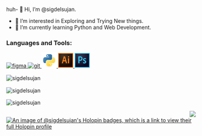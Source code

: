 huh- 👋 Hi, I’m @sigdelsujan.
- 👀 I’m interested in Exploring and Trying New things.
- 🌱 I’m currently learning Python and Web Development.

<!-- Languages and Tools -->
<h3 align="left">Languages and Tools:</h3>

<p align="left">
 <!--Figma-->
  <a href="https://www.figma.com/" target="_blank" rel="noreferrer">
    <img src="https://www.vectorlogo.zone/logos/figma/figma-icon.svg" alt="figma" width="40" height="40"/>
  </a>
 <!--Git-->
  <a href="https://git-scm.com/" target="_blank" rel="noreferrer">
    <img src="https://www.vectorlogo.zone/logos/git-scm/git-scm-icon.svg" alt="git" width="40" height="40"/>
  </a>
 
 <!--python-->
<a href="https://www.python.org/" style="background-color:white;" width="50" height="50" target="_blank" rel="noreferrer">
<img src="https://raw.githubusercontent.com/devicons/devicon/master/icons/python/python-original.svg" alt="python" width="40" height="40"/>
</a>
<!-- illustrator  -->
 <a href="https://www.illustrator.com/" target="_blank" rel="noreferrer">
  <img src="./illustrator.svg" alt="illustrator" width="40" height="40"/>
</a> 
<!-- Photoshop  -->
 <a href="https://www.photoshop.com/" target="_blank" rel="noreferrer">
<img src="./photoshop.svg" alt="photoshop" width="40" height="40"/>
</a>
</p>

<p align="left">
<img align="center" src="https://github-readme-stats.vercel.app/api/top-langs?username=sigdelsujan&show_icons=true&theme=dark&locale=en&layout=compact" alt="sigdelsujan" />
</p>

<p align="left">
<img align="center" src="https://github-readme-stats.vercel.app/api?username=sigdelsujan&show_icons=true&theme=dark&locale=en" alt="sigdelsujan" />
</p>

<p align="left">
  <img align="center" src="https://github-readme-streak-stats.herokuapp.com/?user=sigdelsujan&theme=dark&locale=en" alt="sigdelsujan" />
</p>

<p alight="right">
<img align="right" src="https://komarev.com/ghpvc/?username=sigdelsujan&style=plastic&color=blue" />
</p>

<!---
sigdelsujan/sigdelsujan is a ✨ special ✨ repository because its `README.md` (this file) appears on your GitHub profile.
You can click the Preview link to take a look at your changes.
--->
[![An image of @sigdelsujan's Holopin badges, which is a link to view their full Holopin profile](https://holopin.me/sigdelsujan)](https://holopin.io/@sigdelsujan)
